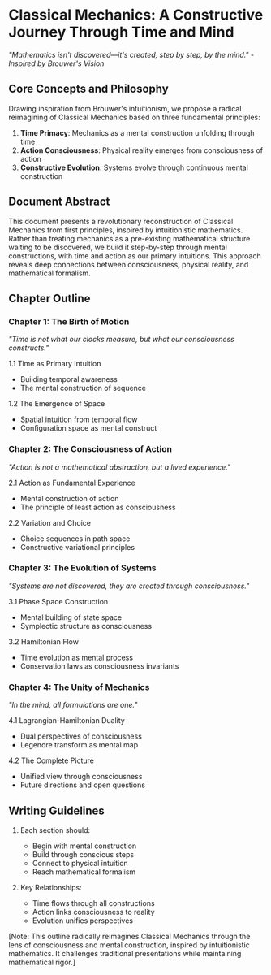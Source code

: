 
# Classical Mechanics: A Constructive Journey Through Time and Mind

*"Mathematics isn't discovered—it's created, step by step, by the mind." - Inspired by Brouwer's Vision*

## Core Concepts and Philosophy

Drawing inspiration from Brouwer's intuitionism, we propose a radical reimagining of Classical Mechanics based on three fundamental principles:

1. **Time Primacy**: Mechanics as a mental construction unfolding through time
2. **Action Consciousness**: Physical reality emerges from consciousness of action
3. **Constructive Evolution**: Systems evolve through continuous mental construction

## Document Abstract

This document presents a revolutionary reconstruction of Classical Mechanics from first principles, inspired by intuitionistic mathematics. Rather than treating mechanics as a pre-existing mathematical structure waiting to be discovered, we build it step-by-step through mental constructions, with time and action as our primary intuitions. This approach reveals deep connections between consciousness, physical reality, and mathematical formalism.

## Chapter Outline

### Chapter 1: The Birth of Motion
*"Time is not what our clocks measure, but what our consciousness constructs."*

1.1 Time as Primary Intuition
- Building temporal awareness
- The mental construction of sequence

1.2 The Emergence of Space
- Spatial intuition from temporal flow
- Configuration space as mental construct

### Chapter 2: The Consciousness of Action
*"Action is not a mathematical abstraction, but a lived experience."*

2.1 Action as Fundamental Experience
- Mental construction of action
- The principle of least action as consciousness

2.2 Variation and Choice
- Choice sequences in path space
- Constructive variational principles

### Chapter 3: The Evolution of Systems
*"Systems are not discovered, they are created through consciousness."*

3.1 Phase Space Construction
- Mental building of state space
- Symplectic structure as consciousness

3.2 Hamiltonian Flow
- Time evolution as mental process
- Conservation laws as consciousness invariants

### Chapter 4: The Unity of Mechanics
*"In the mind, all formulations are one."*

4.1 Lagrangian-Hamiltonian Duality
- Dual perspectives of consciousness
- Legendre transform as mental map

4.2 The Complete Picture
- Unified view through consciousness
- Future directions and open questions

## Writing Guidelines

1. Each section should:
   - Begin with mental construction
   - Build through conscious steps
   - Connect to physical intuition
   - Reach mathematical formalism

2. Key Relationships:
   - Time flows through all constructions
   - Action links consciousness to reality
   - Evolution unifies perspectives

[Note: This outline radically reimagines Classical Mechanics through the lens of consciousness and mental construction, inspired by intuitionistic mathematics. It challenges traditional presentations while maintaining mathematical rigor.]


